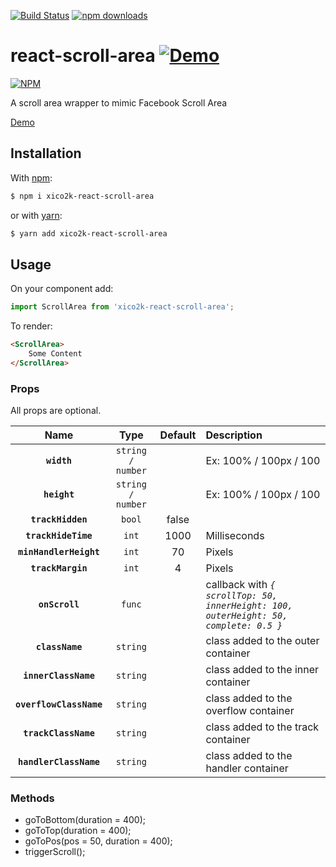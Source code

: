 [![Build Status](https://travis-ci.org/xiCO2k/react-scroll-area.svg?branch=master)](https://travis-ci.org/xiCO2k/react-scroll-area)
[![npm downloads](https://img.shields.io/npm/dt/xico2k-react-scroll-area.svg)](https://npmcharts.com/compare/xico2k-react-scroll-area?minimal=true)

# react-scroll-area [![Demo](https://img.shields.io/badge/demo-live-brightgreen.svg)](//xico2k.github.com/react-scroll-area/)

[![NPM](https://nodei.co/npm/xico2k-react-scroll-area.png?downloads=true&downloadRank=true)](https://npmjs.org/package/xico2k-react-scroll-area)

A scroll area wrapper to mimic Facebook Scroll Area

[Demo](//xico2k.github.com/react-scroll-area/)

## Installation
With [npm](https://www.npmjs.com):
```sh
$ npm i xico2k-react-scroll-area
```
or with [yarn](https://yarnpkg.com):
```sh
$ yarn add xico2k-react-scroll-area
```

## Usage

On your component add:

```javascript
import ScrollArea from 'xico2k-react-scroll-area';
```
To render:

```html
<ScrollArea>
    Some Content
</ScrollArea>
```

### Props

All props are optional.

| Name | Type | Default | Description |
|:----:|:----:|:-------:|:------------|
**`width`**             | `string / number` |       | Ex: 100% / 100px / 100 |
**`height`**            | `string / number` |       | Ex: 100% / 100px / 100 |
**`trackHidden`**       | `bool`            | false |                        |
**`trackHideTime`**     | `int`             | 1000  | Milliseconds           |
**`minHandlerHeight`**  | `int`             | 70    | Pixels                 |
**`trackMargin`**       | `int`             | 4     | Pixels                 |
**`onScroll`**          | `func`            |       | callback with *`{ scrollTop: 50, innerHeight: 100, outerHeight: 50, complete: 0.5 }`*|
**`className`**         | `string`          |       | class added to the outer container |
**`innerClassName`**    | `string`          |       | class added to the inner container |
**`overflowClassName`** | `string`          |       | class added to the overflow container |
**`trackClassName`**    | `string`          |       | class added to the track container |
**`handlerClassName`**  | `string`          |       | class added to the handler container |

### Methods

* goToBottom(duration = 400);
* goToTop(duration = 400);
* goToPos(pos = 50, duration = 400);
* triggerScroll();
